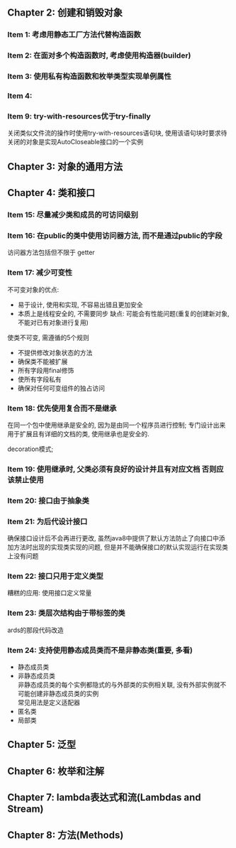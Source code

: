 ## Chapter 2: 创建和销毁对象
### Item 1: 考虑用静态工厂方法代替构造函数
### Item 2: 在面对多个构造函数时, 考虑使用构造器(builder)
### Item 3: 使用私有构造函数和枚举类型实现单例属性
### Item 4: 
### Item 9: try-with-resources优于try-finally
关闭类似文件流的操作时使用try-with-resources语句块, 使用该语句块时要求待关闭的对象是实现AutoCloseable接口的一个实例
## Chapter 3: 对象的通用方法
## Chapter 4: 类和接口
### Item 15: 尽量减少类和成员的可访问级别
### Item 16: 在public的类中使用访问器方法, 而不是通过public的字段
访问器方法包括但不限于 getter
### Item 17: 减少可变性
不可变对象的优点:
- 易于设计, 使用和实现, 不容易出错且更加安全
- 本质上是线程安全的, 不需要同步
缺点: 可能会有性能问题(重复的创建新对象, 不能对已有对象进行复用)

使类不可变, 需遵循的5个规则
- 不提供修改对象状态的方法
- 确保类不能被扩展
- 所有字段用final修饰
- 使所有字段私有
- 确保对任何可变组件的独占访问
### Item 18: 优先使用复合而不是继承
在同一个包中使用继承是安全的, 因为是由同一个程序员进行控制; 专门设计出来用于扩展且有详细的文档的类, 使用继承也是安全的.

decoration模式;
### Item 19: 使用继承时, 父类必须有良好的设计并且有对应文档 否则应该禁止使用
### Item 20: 接口由于抽象类
### Item 21: 为后代设计接口
确保接口设计后不会再进行更改, 虽然java8中提供了默认方法防止了向接口中添加方法时出现的实现类实现的问题, 但是并不能确保接口的默认实现运行在实现类上没有问题
### Item 22: 接口只用于定义类型
糟糕的应用: 使用接口定义常量
### Item 23: 类层次结构由于带标签的类
ards的那段代码改造
### Item 24: 支持使用静态成员类而不是非静态类(重要, 多看)
- 静态成员类
- 非静态成员类<br>
非静态成员类的每个实例都隐式的与外部类的实例相关联, 没有外部实例就不可能创建非静态成员类的实例<br>
常见用法是定义适配器
- 匿名类
- 局部类
## Chapter 5: 泛型
## Chapter 6: 枚举和注解
## Chapter 7: lambda表达式和流(Lambdas and Stream)
## Chapter 8: 方法(Methods)
